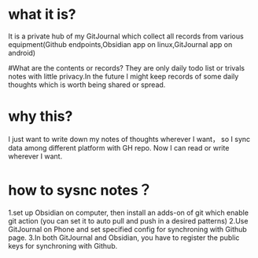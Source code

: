# what it is?

It is a private hub of my GitJournal which collect all records from various equipment(Github endpoints,Obsidian app on linux,GitJournal app on android)

#What are the contents or records?
They are only daily todo list or trivals notes with little privacy.In the future I might keep records of some daily thoughts which is worth being shared or spread. 

# why this? 

I just want to write down my notes of thoughts  wherever I want， so I sync data among different platform with GH repo. Now I can read or write wherever I want.

# how to sysnc notes？

1.set up Obsidian on computer, then install an adds-on of git which enable git action (you can set it to auto pull and push in a desired patterns) 
2.Use GitJournal on Phone and set specified config for synchroning with Github page.
3.In both GitJournal and Obsidian, you have to register the public keys for synchroning with Github.
